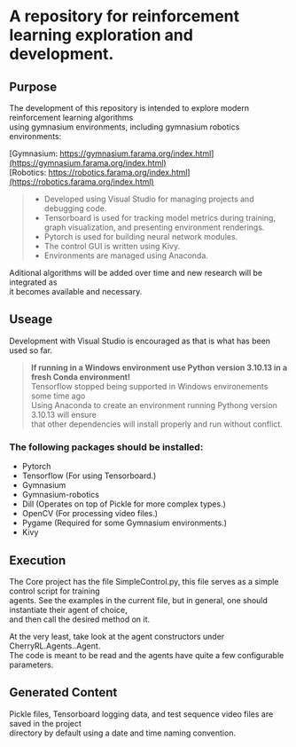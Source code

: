 # A repository for reinforcement learning exploration and development.  
  
## Purpose  
The development of this repository is intended to explore modern reinforcement learning algorithms  
using gymnasium environments, including gymnasium robotics environments:  
  
[Gymnasium: https://gymnasium.farama.org/index.html](https://gymnasium.farama.org/index.html)  
[Robotics: https://robotics.farama.org/index.html](https://robotics.farama.org/index.html)  
  
> - Developed using Visual Studio for managing projects and debugging code.  
> - Tensorboard is used for tracking model metrics during training,  
> graph visualization, and presenting environment renderings.  
> - Pytorch is used for building neural network modules.  
> - The control GUI is written using Kivy.  
> - Environments are managed using Anaconda.  
  
Aditional algorithms will be added over time and new research will be integrated as  
it becomes available and necessary.  
  
## Useage  
  
Development with Visual Studio is encouraged as that is what has been used so far.  
> **If running in a Windows environment use Python version 3.10.13 in a fresh Conda environment!**  
> Tensorflow stopped being supported in Windows environements some time ago  
> Using Anaconda to create an environment running Pythong version 3.10.13 will ensure  
> that other dependencies will install properly and run without conflict.  
  
### The following packages should be installed:  
 - Pytorch  
 - Tensorflow (For using Tensorboard.)  
 - Gymnasium  
 - Gymnasium-robotics  
 - Dill  (Operates on top of Pickle for more complex types.)  
 - OpenCV (For processing video files.)  
 - Pygame (Required for some Gymnasium environments.)  
 - Kivy  
  
## Execution  

The Core project has the file SimpleControl.py, this file serves as a simple control script for training  
agents. See the examples in the current file, but in general, one should instantiate their agent of choice,  
and then call the desired method on it.

At the very least, take look at the agent constructors under CherryRL.Agents.<AgentOfChoice>.Agent.  
The code is meant to be read and the agents have quite a few configurable parameters.

## Generated Content  

Pickle files, Tensorboard logging data, and test sequence video files are saved in the project  
directory by default using a date and time naming convention.
